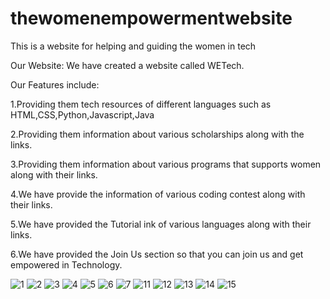 # thewomenempowermentwebsite
This is a website for helping and guiding the women in tech

Our Website:
We have created a website called WETech.

Our Features include:

1.Providing them tech resources of different languages such as HTML,CSS,Python,Javascript,Java 

2.Providing them information about various scholarships along with the links.

3.Providing them information about various programs that supports women along with their links.

4.We have provide the information of various coding contest along with their links.

5.We have provided the Tutorial ink of various languages along with their links.

6.We have provided the Join Us section so that you can join us and get empowered in Technology.






![1](https://user-images.githubusercontent.com/110547728/229336289-76ecbc31-85e8-415f-a075-f862dafc0693.png)
![2](https://user-images.githubusercontent.com/110547728/229336312-d4f13c56-6419-487d-81cb-7c5dee56f6c0.png)
![3](https://user-images.githubusercontent.com/110547728/229336390-952d44b8-0c07-4492-9a1a-56ac45d89d64.png)
![4](https://user-images.githubusercontent.com/110547728/229336408-3f883889-8f05-4593-860d-7ca285101bee.png)
![5](https://user-images.githubusercontent.com/110547728/229336442-cafb2ace-37fd-4636-857b-aaba0280a7b6.png)
![6](https://user-images.githubusercontent.com/110547728/229336454-8c2c6313-4ee6-4990-813a-264b85b1a636.png)
![7](https://user-images.githubusercontent.com/110547728/229336478-ff6dedd1-b9be-4688-a49d-6e8f30162683.png)
![11](https://user-images.githubusercontent.com/110547728/229336500-d3961175-abf9-4cd7-b2ac-c98c0d5dafaa.png)
![12](https://user-images.githubusercontent.com/110547728/229336521-14ef72c3-a5c3-426a-851f-1a823d5068d0.png)
![13](https://user-images.githubusercontent.com/110547728/229336543-806a86fb-a816-4cac-8c42-f9a097f92f75.png)
![14](https://user-images.githubusercontent.com/110547728/229336557-642dc37f-0b9a-43d4-9e18-cae1a57cec0f.png)
![15](https://user-images.githubusercontent.com/110547728/229336564-8370081b-bd46-4fc8-be11-e9a5c06b25cb.png)
